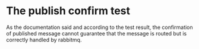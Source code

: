 # The publish confirm test

As the documentation said and according to the test result, the confirmation of published message cannot guarantee that the message is routed but is correctly handled by rabbitmq.

